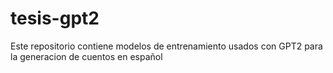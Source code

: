 # tesis-gpt2
Este repositorio contiene modelos de entrenamiento usados con GPT2 para la generacion de cuentos en español
